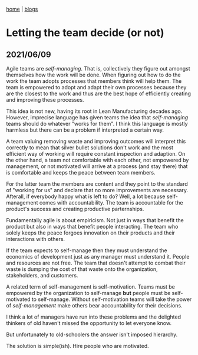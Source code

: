 [home](../../index) | [blogs](../../blogs)

# Letting the team decide (or not)
## 2021/06/09

Agile teams are _self-managing_. That is, collectively they figure out amongst themselves how the work will be done. When figuring out how to do the work the team adopts processes that members think will help them. The team is empowered to adopt and adapt their own processes because they are the closest to the work and thus are the best hope of efficiently creating and improving these processes.

This idea is not new, having its root in Lean Manufacturing decades ago. However, imprecise language has given teams the idea that _self-managing_ teams should do whatever "works for them". I think this language is mostly harmless but there can be a problem if interpreted a certain way.

A team valuing removing waste and improving outcomes will interpret this correctly to mean that silver bullet solutions don't work and the most efficient way of working will require constant inspection and adaption. On the other hand, a team not comfortable with each other, not empowered by management, or not motivated will arrive at a process (and stay there) that is comfortable and keeps the peace between team members.

For the latter team the members are content and they point to the standard of "working for us" and declare that no more improvements are necessary. Afterall, if everybody happy what is left to do? Well, a lot because self-management comes with accountability. The team is accountable for the product's success and creating productive parternships.

Fundamentally agile is about empiricism. Not just in ways that benefit the product but also in ways that benefit people interacting. The team who solely keeps the peace forgoes innovation on their products and their interactions with others. 

If the team expects to self-manage then they must understand the economics of development just as any manager must understand it. People and resources are not free. The team that doesn't attempt to combat their waste is dumping the cost of that waste onto the organization, stakeholders, and customers.

A related term of self-management is self-motivation. Teams must be empowered by the organization to self-manage **but** people must be self-motivated to self-manage. Without self-motivation teams will take the power of _self-management_ make others bear accountability for their decisions.

I think a lot of managers have run into these problems and the delighted thinkers of old haven't missed the opportunity to let everyone know.

But unfortunately to old-schoolers the answer isn't imposed hierarchy. 

The solution is simple(ish). Hire people who are motivated.

